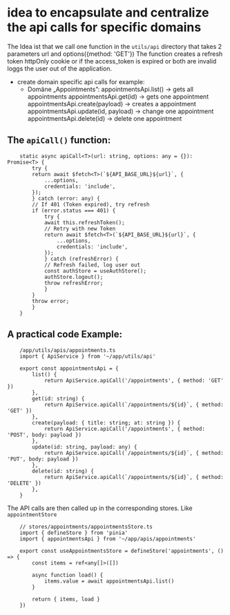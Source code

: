 # idea to encapsulate and centralize the api calls for specific domains
The Idea ist that we call one function in the `utils/api` directory that takes 2 parameters url and options({method: 'GET'})
The function creates a refresh token httpOnly cookie or if the access_token is expired or both are invalid loggs the user out of the application.

- create domain specific api calls for example:
    - Domäne „Appointments”:
        appointmentsApi.list() → gets all appointments
        appointmentsApi.get(id) → gets one appointment
        appointmentsApi.create(payload) →  creates a appointment
        appointmentsApi.update(id, payload) → change one appointment
        appointmentsApi.delete(id) →  delete one appointment

## The `apiCall()` function:
```TS
    static async apiCall<T>(url: string, options: any = {}): Promise<T> {
        try {
        return await $fetch<T>(`${API_BASE_URL}${url}`, {
            ...options,
            credentials: 'include',
        });
        } catch (error: any) {
        // If 401 (Token expired), try refresh
        if (error.status === 401) {
            try {
            await this.refreshToken();
            // Retry with new Token
            return await $fetch<T>(`${API_BASE_URL}${url}`, {
                ...options,
                credentials: 'include',
            });
            } catch (refreshError) {
            // Refresh failed, log user out
            const authStore = useAuthStore();
            authStore.logout();
            throw refreshError;
            }
        }
        throw error;
        }
    }
```
## A practical code Example:

``` TS
    /app/utils/apis/appointments.ts
    import { ApiService } from '~/app/utils/api'

    export const appointmentsApi = {
        list() {
            return ApiService.apiCall('/appointments', { method: 'GET' })
        },
        get(id: string) {
            return ApiService.apiCall(`/appointments/${id}`, { method: 'GET' })
        },
        create(payload: { title: string; at: string }) {
            return ApiService.apiCall('/appointments', { method: 'POST', body: payload })
        },
        update(id: string, payload: any) {
            return ApiService.apiCall(`/appointments/${id}`, { method: 'PUT', body: payload })
        },
        delete(id: string) {
            return ApiService.apiCall(`/appointments/${id}`, { method: 'DELETE' })
        },
    }
```

The API calls are then called up in the corresponding stores. Like `appointmentStore`
```TS
    // stores/appointments/appointmentsStore.ts
    import { defineStore } from 'pinia'
    import { appointmentsApi } from '~/app/apis/appointments'

    export const useAppointmentsStore = defineStore('appointments', () => {
        const items = ref<any[]>([])

        async function load() {
            items.value = await appointmentsApi.list()
        }

        return { items, load }
    })
```
